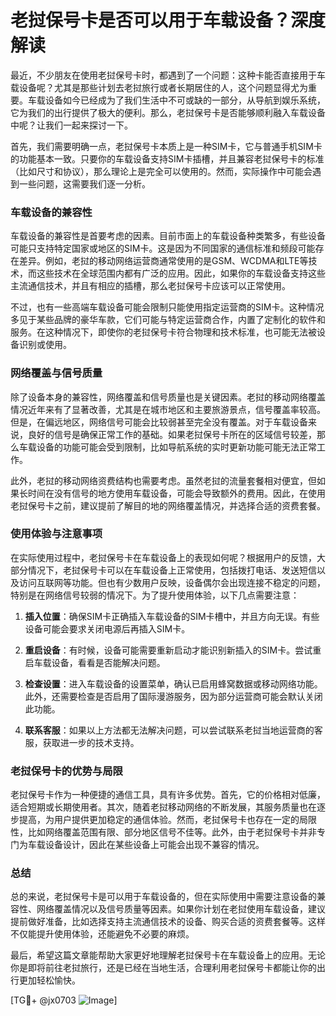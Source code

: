 # 老挝保号卡是否可以用于车载设备？深度解读

最近，不少朋友在使用老挝保号卡时，都遇到了一个问题：这种卡能否直接用于车载设备呢？尤其是那些计划去老挝旅行或者长期居住的人，这个问题显得尤为重要。车载设备如今已经成为了我们生活中不可或缺的一部分，从导航到娱乐系统，它为我们的出行提供了极大的便利。那么，老挝保号卡是否能够顺利融入车载设备中呢？让我们一起来探讨一下。

首先，我们需要明确一点，老挝保号卡本质上是一种SIM卡，它与普通手机SIM卡的功能基本一致。只要你的车载设备支持SIM卡插槽，并且兼容老挝保号卡的标准（比如尺寸和协议），那么理论上是完全可以使用的。然而，实际操作中可能会遇到一些问题，这需要我们逐一分析。

### 车载设备的兼容性

车载设备的兼容性是首要考虑的因素。目前市面上的车载设备种类繁多，有些设备可能只支持特定国家或地区的SIM卡。这是因为不同国家的通信标准和频段可能存在差异。例如，老挝的移动网络运营商通常使用的是GSM、WCDMA和LTE等技术，而这些技术在全球范围内都有广泛的应用。因此，如果你的车载设备支持这些主流通信技术，并且有相应的插槽，那么老挝保号卡应该可以正常使用。

不过，也有一些高端车载设备可能会限制只能使用指定运营商的SIM卡。这种情况多见于某些品牌的豪华车款，它们可能与特定运营商合作，内置了定制化的软件和服务。在这种情况下，即使你的老挝保号卡符合物理和技术标准，也可能无法被设备识别或使用。

### 网络覆盖与信号质量

除了设备本身的兼容性，网络覆盖和信号质量也是关键因素。老挝的移动网络覆盖情况近年来有了显著改善，尤其是在城市地区和主要旅游景点，信号覆盖率较高。但是，在偏远地区，网络信号可能会比较弱甚至完全没有覆盖。对于车载设备来说，良好的信号是确保正常工作的基础。如果老挝保号卡所在的区域信号较差，那么车载设备的功能可能会受到限制，比如导航系统的实时更新功能可能无法正常工作。

此外，老挝的移动网络资费结构也需要考虑。虽然老挝的流量套餐相对便宜，但如果长时间在没有信号的地方使用车载设备，可能会导致额外的费用。因此，在使用老挝保号卡之前，建议提前了解目的地的网络覆盖情况，并选择合适的资费套餐。

### 使用体验与注意事项

在实际使用过程中，老挝保号卡在车载设备上的表现如何呢？根据用户的反馈，大部分情况下，老挝保号卡可以在车载设备上正常使用，包括拨打电话、发送短信以及访问互联网等功能。但也有少数用户反映，设备偶尔会出现连接不稳定的问题，特别是在网络信号较弱的情况下。为了提升使用体验，以下几点需要注意：

1. **插入位置**：确保SIM卡正确插入车载设备的SIM卡槽中，并且方向无误。有些设备可能会要求关闭电源后再插入SIM卡。
   
2. **重启设备**：有时候，设备可能需要重新启动才能识别新插入的SIM卡。尝试重启车载设备，看看是否能解决问题。

3. **检查设置**：进入车载设备的设置菜单，确认已启用蜂窝数据或移动网络功能。此外，还需要检查是否启用了国际漫游服务，因为部分运营商可能会默认关闭此功能。

4. **联系客服**：如果以上方法都无法解决问题，可以尝试联系老挝当地运营商的客服，获取进一步的技术支持。

### 老挝保号卡的优势与局限

老挝保号卡作为一种便捷的通信工具，具有许多优势。首先，它的价格相对低廉，适合短期或长期使用者。其次，随着老挝移动网络的不断发展，其服务质量也在逐步提高，为用户提供更加稳定的通信体验。然而，老挝保号卡也存在一定的局限性，比如网络覆盖范围有限、部分地区信号不佳等。此外，由于老挝保号卡并非专门为车载设备设计，因此在某些设备上可能会出现不兼容的情况。

### 总结

总的来说，老挝保号卡是可以用于车载设备的，但在实际使用中需要注意设备的兼容性、网络覆盖情况以及信号质量等因素。如果你计划在老挝使用车载设备，建议提前做好准备，比如选择支持主流通信技术的设备、购买合适的资费套餐等。这样不仅能提升使用体验，还能避免不必要的麻烦。

最后，希望这篇文章能帮助大家更好地理解老挝保号卡在车载设备上的应用。无论你是即将前往老挝旅行，还是已经在当地生活，合理利用老挝保号卡都能让你的出行更加轻松愉快。

[TG💪+ @jx0703 ![Image](https://github.com/user-attachments/assets/dbca1d08-cadb-493c-b0ec-ad6f7a83f270)]